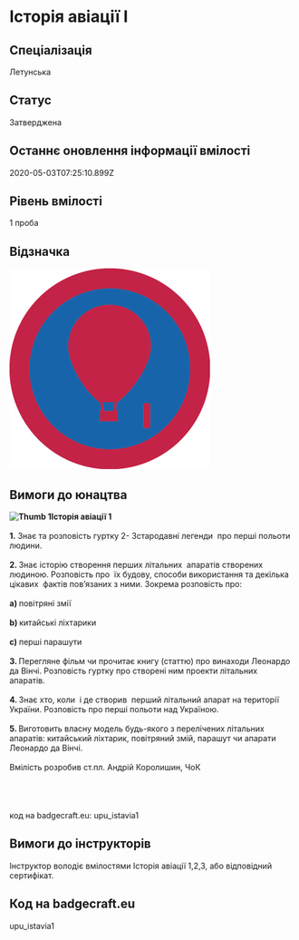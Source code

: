 # Історія авіації І

## Спеціалізація

Летунська

## Статус

Затверджена

## Останнє оновлення інформації вмілості

2020-05-03T07:25:10.899Z

## Рівень вмілості

1 проба

## Відзначка

![Відзначка](../images/Istoriia_aviatsii_I/________________1.png)

## Вимоги до юнацтва

<div><b><img alt="Thumb                 1" src="/uploads/textareas/bootsy/image/33/small_________________1.png">Історія авіації 1</b></div><div>&nbsp;</div><div><b>1.</b> Знає та розповість гуртку 2- 3стародавні легенди &nbsp;про перші польоти людини.</div><div><b><br>2. </b>Знає історію створення перших літальних &nbsp;апаратів створених людиною. Розповість про &nbsp;їх будову, способи використання та декілька цікавих &nbsp;фактів пов’язаних з ними. Зокрема розповість про:</div><div><b><br>a) </b>повітряні змії</div><div><b><br>b) </b>китайські ліхтарики</div><div><b><br>c) </b>перші парашути</div><div><b><br>3. </b>Перегляне фільм чи прочитає книгу (статтю) про винаходи Леонардо да Вінчі. Розповість гуртку про створені ним проекти літальних апаратів.</div><div><b><br>4. </b>Знає хто, коли &nbsp;і де створив &nbsp;перший літальний апарат на території України. Розповість про перші польоти над Україною.</div><div><b><br>5. </b>Виготовить власну модель будь-якого з перелічених літальних апаратів: китайський ліхтарик, повітряний змій, парашут чи апарати Леонардо да Вінчі.<br><br>Вмілість розробив ст.пл. Андрій Королишин, ЧоК<br><br><br><br><br></div><div>код на badgecraft.eu: upu_istavia1<br></div>

## Вимоги до інструкторів

Інструктор володіє вмілостями Історія авіації 1,2,3, або відповідний сертифікат.

## Код на badgecraft.eu

upu_istavia1